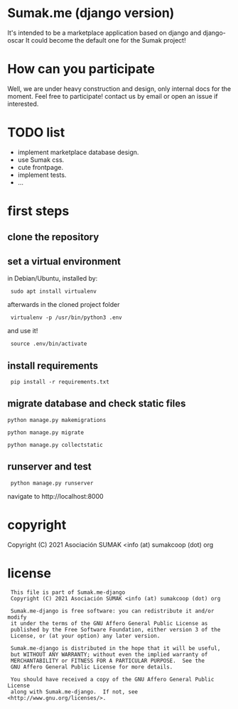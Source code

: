 # Sumak.me (django version)
It's intended to be a marketplace application based on django and django-oscar
It could become the default one for the Sumak project!

# How can you participate
Well, we are under heavy construction and design, only internal docs for the moment.
Feel free to participate!
contact us by email or open an issue if interested.

# TODO list
+ implement marketplace database design.
+ use Sumak css.
+ cute frontpage.
+ implement tests.
+ ...

# first steps
## clone the repository
## set a virtual environment
in Debian/Ubuntu, installed by:
```
 sudo apt install virtualenv
```
afterwards in the cloned project folder
```
 virtualenv -p /usr/bin/python3 .env
```
and use it!
```
 source .env/bin/activate
```
## install requirements
```
 pip install -r requirements.txt
```
## migrate database and check static files
```
python manage.py makemigrations
```
```
python manage.py migrate
```
```
python manage.py collectstatic
```
## runserver and test
```
 python manage.py runserver
```
navigate to http://localhost:8000

# copyright
Copyright (C) 2021 Asociación SUMAK <info (at) sumakcoop (dot) org

# license
```
 This file is part of Sumak.me-django
 Copyright (C) 2021 Asociación SUMAK <info (at) sumakcoop (dot) org

 Sumak.me-django is free software: you can redistribute it and/or modify
 it under the terms of the GNU Affero General Public License as
 published by the Free Software Foundation, either version 3 of the
 License, or (at your option) any later version.

 Sumak.me-django is distributed in the hope that it will be useful,
 but WITHOUT ANY WARRANTY; without even the implied warranty of
 MERCHANTABILITY or FITNESS FOR A PARTICULAR PURPOSE.  See the
 GNU Affero General Public License for more details.

 You should have received a copy of the GNU Affero General Public License
 along with Sumak.me-django.  If not, see <http://www.gnu.org/licenses/>.
```



